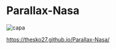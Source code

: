 # Parallax-Nasa
![capa](https://github.com/Thesko27/Parallax-Nasa/assets/120025557/f567754e-9c21-4244-9e05-c602a894e780)

https://thesko27.github.io/Parallax-Nasa/
